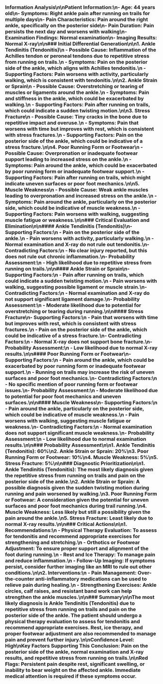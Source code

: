 ### Information Analysis\n\n**Patient Information:**\n- **Age:** 44 years old\n- **Symptoms:** Right ankle pain after running on trails for multiple days\n- **Pain Characteristics:** Pain around the right ankle, specifically on the posterior side\n- **Pain Duration:** Pain persists the next day and worsens with walking\n- **Examination Findings:** Normal examination\n- **Imaging Results:** Normal X-ray\n\n### Initial Differential Generation\n\n1. **Ankle Tendinitis (Tendonitis)**\n   - **Possible Cause:** Inflammation of the Achilles tendon or peroneal tendons due to repetitive stress from running on trails.\n   - **Symptoms:** Pain on the posterior side of the ankle, which aligns with Achilles tendonitis.\n   - **Supporting Factors:** Pain worsens with activity, particularly walking, which is consistent with tendonitis.\n\n2. **Ankle Strain or Sprain**\n   - **Possible Cause:** Overstretching or tearing of muscles or ligaments around the ankle.\n   - **Symptoms:** Pain and stiffness in the ankle, which could be exacerbated by walking.\n   - **Supporting Factors:** Pain after running on trails, which could indicate a sudden twisting motion.\n\n3. **Stress Fracture**\n   - **Possible Cause:** Tiny cracks in the bone due to repetitive impact and overuse.\n   - **Symptoms:** Pain that worsens with time but improves with rest, which is consistent with stress fractures.\n   - **Supporting Factors:** Pain on the posterior side of the ankle, which could be indicative of a stress fracture.\n\n4. **Poor Running Form or Footwear**\n   - **Possible Cause:** Overpronation or inadequate footwear support leading to increased stress on the ankle.\n   - **Symptoms:** Pain around the ankle, which could be exacerbated by poor running form or inadequate footwear support.\n   - **Supporting Factors:** Pain after running on trails, which might indicate uneven surfaces or poor foot mechanics.\n\n5. **Muscle Weakness**\n   - **Possible Cause:** Weak ankle muscles leading to overpronation and increased stress on the ankle.\n   - **Symptoms:** Pain around the ankle, particularly on the posterior side, which could be indicative of muscle weakness.\n   - **Supporting Factors:** Pain worsens with walking, suggesting muscle fatigue or weakness.\n\n### Critical Evaluation and Elimination\n\n#### Ankle Tendinitis (Tendonitis)\n- **Supporting Factors:**\n  - Pain on the posterior side of the ankle.\n  - Pain worsens with activity, particularly walking.\n  - Normal examination and X-ray do not rule out tendonitis.\n- **Contradicting Factors:**\n  - No clear injury reported, but this does not rule out chronic inflammation.\n- **Probability Assessment:**\n  - High likelihood due to repetitive stress from running on trails.\n\n#### Ankle Strain or Sprain\n- **Supporting Factors:**\n  - Pain after running on trails, which could indicate a sudden twisting motion.\n  - Pain worsens with walking, suggesting possible ligament or muscle strain.\n- **Contradicting Factors:**\n  - Normal examination and X-ray do not support significant ligament damage.\n- **Probability Assessment:**\n  - Moderate likelihood due to potential for overstretching or tearing during running.\n\n#### Stress Fracture\n- **Supporting Factors:**\n  - Pain that worsens with time but improves with rest, which is consistent with stress fractures.\n  - Pain on the posterior side of the ankle, which could be indicative of a stress fracture.\n- **Contradicting Factors:**\n  - Normal X-ray does not support bone fracture.\n- **Probability Assessment:**\n  - Low likelihood due to normal X-ray results.\n\n#### Poor Running Form or Footwear\n- **Supporting Factors:**\n  - Pain around the ankle, which could be exacerbated by poor running form or inadequate footwear support.\n  - Running on trails may increase the risk of uneven surfaces and poor foot mechanics.\n- **Contradicting Factors:**\n  - No specific mention of poor running form or footwear issues.\n- **Probability Assessment:**\n  - Moderate likelihood due to potential for poor foot mechanics and uneven surfaces.\n\n#### Muscle Weakness\n- **Supporting Factors:**\n  - Pain around the ankle, particularly on the posterior side, which could be indicative of muscle weakness.\n  - Pain worsens with walking, suggesting muscle fatigue or weakness.\n- **Contradicting Factors:**\n  - Normal examination does not support significant muscle weakness.\n- **Probability Assessment:**\n  - Low likelihood due to normal examination results.\n\n### Probability Assessment\n\n1. **Ankle Tendinitis (Tendonitis):** 60%\n2. **Ankle Strain or Sprain:** 20%\n3. **Poor Running Form or Footwear:** 10%\n4. **Muscle Weakness:** 5%\n5. **Stress Fracture:** 5%\n\n### Diagnostic Prioritization\n\n1. **Ankle Tendinitis (Tendonitis):** The most likely diagnosis given the repetitive stress from running on trails and pain on the posterior side of the ankle.\n2. **Ankle Strain or Sprain:** A possible diagnosis given the sudden twisting motion during running and pain worsened by walking.\n3. **Poor Running Form or Footwear:** A consideration given the potential for uneven surfaces and poor foot mechanics during trail running.\n4. **Muscle Weakness:** Less likely but still a possibility given the pain around the ankle.\n5. **Stress Fracture:** Least likely due to normal X-ray results.\n\n### Critical Actions\n\n1. **Recommendations:**\n   - **Physical Therapy Evaluation:** To assess for tendonitis and recommend appropriate exercises for strengthening and stretching.\n   - **Orthotics or Footwear Adjustment:** To ensure proper support and alignment of the foot during running.\n   - **Rest and Ice Therapy:** To manage pain and reduce inflammation.\n   - **Follow-Up Imaging:** If symptoms persist, consider further imaging like an MRI to rule out other conditions.\n\n2. **Interventions:**\n   - **Pain Management:** Over-the-counter anti-inflammatory medications can be used to relieve pain during healing.\n   - **Strengthening Exercises:** Ankle circles, calf raises, and resistant band work can help strengthen the ankle muscles.\n\n### Summary\n\nThe most likely diagnosis is **Ankle Tendinitis (Tendonitis)** due to repetitive stress from running on trails and pain on the posterior side of the ankle. The patient should undergo a physical therapy evaluation to assess for tendonitis and recommend appropriate exercises. Rest, ice therapy, and proper footwear adjustment are also recommended to manage pain and prevent further injury.\n\n**Confidence Level:** High\n**Key Factors Supporting This Conclusion:** Pain on the posterior side of the ankle, normal examination and X-ray results, and repetitive stress from running on trails.\n\n**Red Flags:** Persistent pain despite rest, significant swelling, or inability to bear weight on the affected ankle. Immediate medical attention is required if these symptoms occur.